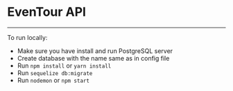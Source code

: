 # EvenTour API
---
To run locally:

- Make sure you have install and run PostgreSQL server
- Create database with the name same as in config file
- Run ```npm install``` or ```yarn install```
- Run ```sequelize db:migrate```
- Run ```nodemon``` or ```npm start```
